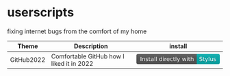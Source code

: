 # userscripts
fixing internet bugs from the comfort of my home

| Theme      | Description                               | install |
| ---------- | ----------------------------------------- | ------- |
| GitHub2022 | Comfortable GitHub how I liked it in 2022 | [![Install directly with Stylus](pictures/Stylus.svg)](raw/refs/heads/main/github.com/GitHub2022.user.css) |
